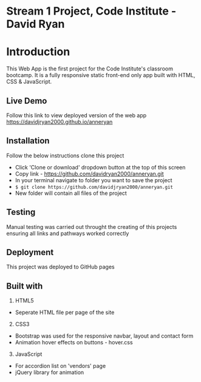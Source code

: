  # Stream 1 Project, Code Institute - David Ryan

# Introduction 
This Web App is the first project for the Code Institute's classroom bootcamp. It is a fully responsive static front-end only app built with HTML, CSS & JavaScript.



## Live Demo

Follow this link to view deployed version of the web app https://davidjryan2000.github.io/anneryan

## Installation

Follow the below instructions clone this project

* Click 'Clone or download' dropdown button at the top of this screen
* Copy link - https://github.com/davidryan2000/anneryan.git
* In your terminal navigate to folder you want to save the project
* `$ git clone https://github.com/davidjryan2000/anneryan.git`
* New folder will contain all files of the project

## Testing

Manual testing was carried out throught the creating of this projects ensuring all links and pathways worked correctly

## Deployment

This project was deployed to GitHub pages

## Built with 
1. HTML5
  * Seperate HTML file per page of the site

2. CSS3
  * Bootstrap was used for the responsive navbar, layout and contact form 
  * Animation hover effects on buttons - hover.css

3. JavaScript
  * For accordion list on 'vendors' page
  * jQuery library for animation
  



